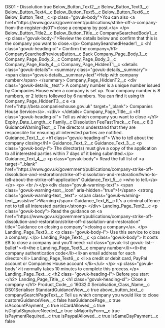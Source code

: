 <?xml version="1.0" encoding="UTF-8"?>
<CustomMetadata xmlns="http://soap.sforce.com/2006/04/metadata" xmlns:xsi="http://www.w3.org/2001/XMLSchema-instance" xmlns:xsd="http://www.w3.org/2001/XMLSchema">
    <label>DS01 - Dissolution</label>
    <protected>true</protected>
    <values>
        <field>Below_Button_Text2__c</field>
        <value xsi:nil="true"/>
    </values>
    <values>
        <field>Below_Button_Text3__c</field>
        <value xsi:nil="true"/>
    </values>
    <values>
        <field>Below_Button_Text4__c</field>
        <value xsi:nil="true"/>
    </values>
    <values>
        <field>Below_Button_Text5__c</field>
        <value xsi:nil="true"/>
    </values>
    <values>
        <field>Below_Button_Text6__c</field>
        <value xsi:nil="true"/>
    </values>
    <values>
        <field>Below_Button_Text__c</field>
        <value xsi:type="xsd:string">&lt;p class=&quot;govuk-body&quot;&gt;You can also &lt;a href=&quot;https://www.gov.uk/government/publications/strike-off-a-company-from-the-register-ds01&quot;&gt;close a company by post.&lt;/a&gt;
&lt;/p&gt;</value>
    </values>
    <values>
        <field>Below_Button_Title2__c</field>
        <value xsi:nil="true"/>
    </values>
    <values>
        <field>Below_Button_Title__c</field>
        <value xsi:nil="true"/>
    </values>
    <values>
        <field>CompanySearchedBody1__c</field>
        <value xsi:type="xsd:string">&lt;p class=&quot;govuk-body-l&quot;&gt;Review the details below and confirm that this is the company you want to close.&lt;/p&gt;</value>
    </values>
    <values>
        <field>CompanySearchedHeader1__c</field>
        <value xsi:type="xsd:string">&lt;h1 class=&quot;govuk-heading-xl&quot;&gt;
Confirm the company&lt;/h1&gt;</value>
    </values>
    <values>
        <field>CompanySearchedPreviousButton__c</field>
        <value xsi:type="xsd:string">Back</value>
    </values>
    <values>
        <field>Company_Page_Body_1__c</field>
        <value xsi:nil="true"/>
    </values>
    <values>
        <field>Company_Page_Body_2__c</field>
        <value xsi:nil="true"/>
    </values>
    <values>
        <field>Company_Page_Body_3__c</field>
        <value xsi:nil="true"/>
    </values>
    <values>
        <field>Company_Page_Body_4__c</field>
        <value xsi:nil="true"/>
    </values>
    <values>
        <field>Company_Page_HiddenT1__c</field>
        <value xsi:type="xsd:string">&lt;details class=&quot;govuk-details&quot;&gt;
&lt;summary class=&quot;govuk-details__summary&quot;&gt;
&lt;span class=&quot;govuk-details__summary-text&quot;&gt;Help with company number&lt;/span&gt;
&lt;/summary&gt;</value>
    </values>
    <values>
        <field>Company_Page_HiddenT2__c</field>
        <value xsi:type="xsd:string">&lt;div class=&quot;govuk-details__text&quot;&gt;
A company number is a unique number issued by Companies House when a company is set up. Your company number is 8 numbers, or 2 letters followed by 6 numbers. You can find it using th</value>
    </values>
    <values>
        <field>Company_Page_HiddenT3__c</field>
        <value xsi:type="xsd:string">e &lt;a href=&quot;http://beta.companieshouse.gov.uk&quot; target=&quot;_blank&quot;&gt; Companies House Service&lt;/a&gt;.
&lt;/div&gt;
&lt;/details&gt;</value>
    </values>
    <values>
        <field>Company_Page_Title__c</field>
        <value xsi:type="xsd:string">&lt;h1 class=&quot;govuk-heading-xl&quot;&gt;
Tell us which company you want to close
&lt;/h1&gt;</value>
    </values>
    <values>
        <field>Expiry_Date_Length__c</field>
        <value xsi:nil="true"/>
    </values>
    <values>
        <field>Family__c</field>
        <value xsi:type="xsd:string">Dissolution</value>
    </values>
    <values>
        <field>FeeFastTrack__c</field>
        <value xsi:nil="true"/>
    </values>
    <values>
        <field>Fee__c</field>
        <value xsi:type="xsd:double">8.0</value>
    </values>
    <values>
        <field>GuidanceWarningText__c</field>
        <value xsi:type="xsd:string">The directors understand that they are responsible for ensuring all interested parties are notified.</value>
    </values>
    <values>
        <field>Guidance_Text_1__c</field>
        <value xsi:type="xsd:string">&lt;h1 class=&quot;govuk-heading-xl&quot;&gt;
Who to tell about the company closing&lt;/h1&gt;</value>
    </values>
    <values>
        <field>Guidance_Text_2__c</field>
        <value xsi:nil="true"/>
    </values>
    <values>
        <field>Guidance_Text_3__c</field>
        <value xsi:type="xsd:string">&lt;p class=&quot;govuk-body-l&quot;&gt;
The director(s) must give a copy of the application to all interested parties within 7 days of it being submitted.&lt;/p&gt;</value>
    </values>
    <values>
        <field>Guidance_Text_4__c</field>
        <value xsi:type="xsd:string">&lt;p class=&quot;govuk-body&quot;&gt;
Read the full list of &lt;a target=&quot;_blank&quot; href=&quot;https://www.gov.uk/government/publications/company-strike-off-dissolution-and-restoration/strike-off-dissolution-and-restoration#who-to-tell-about-the-strike-off-application&quot;</value>
    </values>
    <values>
        <field>Guidance_Text_5__c</field>
        <value xsi:type="xsd:string">&gt;who to tell.&lt;/a&gt;&lt;/p&gt;
&lt;p&gt;
&lt;br /&gt;&lt;/p&gt;&lt;div class=&quot;govuk-warning-text&quot;&gt;
  &lt;span class=&quot;govuk-warning-text__icon&quot; aria-hidden=&quot;true&quot;&gt;!&lt;/span&gt;
  &lt;strong class=&quot;govuk-warning-text__text&quot;&gt;
    &lt;span class=&quot;govuk-warning-text__assistive&quot;&gt;Warning&lt;/span&gt;</value>
    </values>
    <values>
        <field>Guidance_Text_6__c</field>
        <value xsi:type="xsd:string">It&apos;s a criminal offence not to tell all interested parties&lt;/strong&gt;
&lt;/div&gt;</value>
    </values>
    <values>
        <field>Landing_Page_Text2__c</field>
        <value xsi:type="xsd:string">&lt;p class=&quot;govuk-body&quot;&gt;
Read the guidance on &lt;a href=&quot;https://www.gov.uk/government/publications/company-strike-off-dissolution-and-restoration/strike-off-dissolution-and-restoration&quot; title=&quot;Guidance on closing a company&quot;&gt;closing a company&lt;/a&gt;.
&lt;/p&gt;</value>
    </values>
    <values>
        <field>Landing_Page_Text3__c</field>
        <value xsi:type="xsd:string">&lt;p class=&quot;govuk-body-l&quot;&gt;
Use this service to close a company.
&lt;/p&gt;</value>
    </values>
    <values>
        <field>Landing_Page_Text4__c</field>
        <value xsi:type="xsd:string">&lt;p class=&quot;govuk-body&quot;&gt;
It costs £8 to close a company and you&apos;ll need:
&lt;ul class=&quot;govuk-list govuk-list--bullet&quot;&gt;&lt;li&gt;the c</value>
    </values>
    <values>
        <field>Landing_Page_Text5__c</field>
        <value xsi:type="xsd:string">ompany number&lt;/li&gt;&lt;li&gt;the company authentication code&lt;/li&gt;&lt;li&gt;an email address for each director&lt;/li&gt;</value>
    </values>
    <values>
        <field>Landing_Page_Text6__c</field>
        <value xsi:type="xsd:string">&lt;li&gt;a credit or debit card, PayPal account or Companies House account &lt;/li&gt;&lt;/ul&gt;
&lt;/p&gt; &lt;p class=&quot;govuk-body&quot;&gt;It normally takes 10 minutes to complete this process.&lt;/p&gt;</value>
    </values>
    <values>
        <field>Landing_Page_Text__c</field>
        <value xsi:type="xsd:string">&lt;h2 class=&quot;govuk-heading-l&quot;&gt;
Before you start
&lt;/h2&gt;</value>
    </values>
    <values>
        <field>Landing_Page_Title__c</field>
        <value xsi:type="xsd:string">&lt;h1 class=&quot;govuk-heading-xl&quot;&gt;
Close a company
&lt;/h1&gt;</value>
    </values>
    <values>
        <field>Product_Code__c</field>
        <value xsi:type="xsd:double">16032.0</value>
    </values>
    <values>
        <field>Serialisation_Class_Name__c</field>
        <value xsi:type="xsd:string">DS01Serialiser</value>
    </values>
    <values>
        <field>StandardGuidanceView__c</field>
        <value xsi:type="xsd:boolean">true</value>
    </values>
    <values>
        <field>above_button_text__c</field>
        <value xsi:nil="true"/>
    </values>
    <values>
        <field>companySearchPageText__c</field>
        <value xsi:type="xsd:string">Tell us which company you would like to close</value>
    </values>
    <values>
        <field>customGuidanceView__c</field>
        <value xsi:type="xsd:boolean">false</value>
    </values>
    <values>
        <field>hasGuidancePage__c</field>
        <value xsi:type="xsd:boolean">true</value>
    </values>
    <values>
        <field>isAccountPayment__c</field>
        <value xsi:type="xsd:boolean">true</value>
    </values>
    <values>
        <field>isCardAllowed__c</field>
        <value xsi:type="xsd:boolean">true</value>
    </values>
    <values>
        <field>isDigitalSignatureNeeded__c</field>
        <value xsi:type="xsd:boolean">true</value>
    </values>
    <values>
        <field>isMajorityForm__c</field>
        <value xsi:type="xsd:boolean">true</value>
    </values>
    <values>
        <field>isPaymentRequired__c</field>
        <value xsi:type="xsd:boolean">true</value>
    </values>
    <values>
        <field>isPaypalAllowed__c</field>
        <value xsi:type="xsd:boolean">true</value>
    </values>
    <values>
        <field>isSameDayPayment__c</field>
        <value xsi:type="xsd:boolean">false</value>
    </values>
</CustomMetadata>
